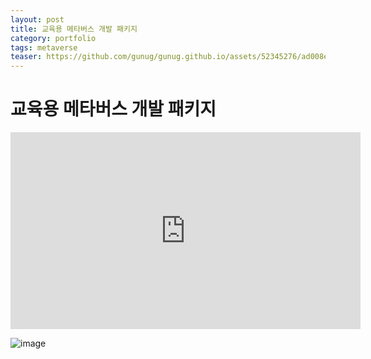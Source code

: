 ```yaml
---
layout: post
title: 교육용 메타버스 개발 패키지
category: portfolio
tags: metaverse
teaser: https://github.com/gunug/gunug.github.io/assets/52345276/ad008e22-a794-4a39-88a7-59cb8f3baac4
---
```


# 교육용 메타버스 개발 패키지

<iframe width="560" height="315" src="https://www.youtube.com/embed/iMDBDNIonjM?si=exhY-eoyyGXxM3Kt" title="YouTube video player" frameborder="0" allow="accelerometer; autoplay; clipboard-write; encrypted-media; gyroscope; picture-in-picture; web-share" allowfullscreen></iframe>

![image](https://github.com/gunug/gunug.github.io/assets/52345276/cef1d574-1a64-4210-a7cd-ad048b3244eb)
